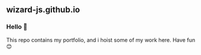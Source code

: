 ## wizard-js.github.io

### Hello 👋

This repo contains my portfolio, and i hoist some of my work here.
Have fun 😊
